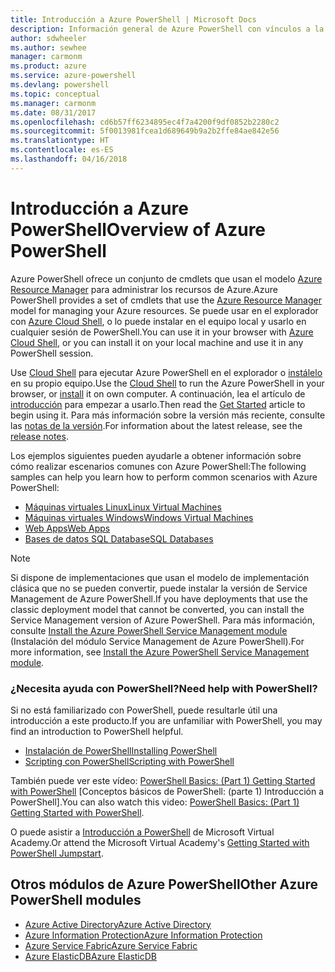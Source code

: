 ```yaml
---
title: Introducción a Azure PowerShell | Microsoft Docs
description: Información general de Azure PowerShell con vínculos a la instalación y configuración.
author: sdwheeler
ms.author: sewhee
manager: carmonm
ms.product: azure
ms.service: azure-powershell
ms.devlang: powershell
ms.topic: conceptual
ms.manager: carmonm
ms.date: 08/31/2017
ms.openlocfilehash: cd6b57ff6234895ec4f7a4200f9df0852b2280c2
ms.sourcegitcommit: 5f0013981fcea1d689649b9a2b2ffe84ae842e56
ms.translationtype: HT
ms.contentlocale: es-ES
ms.lasthandoff: 04/16/2018
---
```

# <a name="overview-of-azure-powershell"></a><span data-ttu-id="5275a-103">Introducción a Azure PowerShell</span><span class="sxs-lookup"><span data-stu-id="5275a-103">Overview of Azure PowerShell</span></span>

<span data-ttu-id="5275a-104">Azure PowerShell ofrece un conjunto de cmdlets que usan el modelo [Azure Resource Manager](/azure/azure-resource-manager/resource-group-overview) para administrar los recursos de Azure.</span><span class="sxs-lookup"><span data-stu-id="5275a-104">Azure PowerShell provides a set of cmdlets that use the [Azure Resource Manager](/azure/azure-resource-manager/resource-group-overview) model for managing your Azure resources.</span></span> <span data-ttu-id="5275a-105">Se puede usar en el explorador con [Azure Cloud Shell](/azure/cloud-shell/overview), o lo puede instalar en el equipo local y usarlo en cualquier sesión de PowerShell.</span><span class="sxs-lookup"><span data-stu-id="5275a-105">You can use it in your browser with [Azure Cloud Shell](/azure/cloud-shell/overview), or you can install it on your local machine and use it in any PowerShell session.</span></span>

<span data-ttu-id="5275a-106">Use [Cloud Shell](/azure/cloud-shell/overview) para ejecutar Azure PowerShell en el explorador o [instálelo](install-azurerm-ps.md) en su propio equipo.</span><span class="sxs-lookup"><span data-stu-id="5275a-106">Use the [Cloud Shell](/azure/cloud-shell/overview) to run the Azure PowerShell in your browser, or [install](install-azurerm-ps.md) it on own computer.</span></span> <span data-ttu-id="5275a-107">A continuación, lea el artículo de [introducción](get-started-azureps.md) para empezar a usarlo.</span><span class="sxs-lookup"><span data-stu-id="5275a-107">Then read the [Get Started](get-started-azureps.md) article to begin using it.</span></span> <span data-ttu-id="5275a-108">Para más información sobre la versión más reciente, consulte las [notas de la versión](release-notes-azureps.md).</span><span class="sxs-lookup"><span data-stu-id="5275a-108">For information about the latest release, see the [release notes](release-notes-azureps.md).</span></span>

<span data-ttu-id="5275a-109">Los ejemplos siguientes pueden ayudarle a obtener información sobre cómo realizar escenarios comunes con Azure PowerShell:</span><span class="sxs-lookup"><span data-stu-id="5275a-109">The following samples can help you learn how to perform common scenarios with Azure PowerShell:</span></span>

* [<span data-ttu-id="5275a-110">Máquinas virtuales Linux</span><span class="sxs-lookup"><span data-stu-id="5275a-110">Linux Virtual Machines</span></span>](/azure/virtual-machines/virtual-machines-linux-powershell-samples?toc=/powershell/azure/toc.json)
* [<span data-ttu-id="5275a-111">Máquinas virtuales Windows</span><span class="sxs-lookup"><span data-stu-id="5275a-111">Windows Virtual Machines</span></span>](/azure/virtual-machines/virtual-machines-windows-powershell-samples?toc=/powershell/azure/toc.json)
* [<span data-ttu-id="5275a-112">Web Apps</span><span class="sxs-lookup"><span data-stu-id="5275a-112">Web Apps</span></span>](/azure/app-service-web/app-service-powershell-samples?toc=/powershell/azure/toc.json)
* [<span data-ttu-id="5275a-113">Bases de datos SQL Database</span><span class="sxs-lookup"><span data-stu-id="5275a-113">SQL Databases</span></span>](/azure/sql-database/sql-database-powershell-samples?toc=/powershell/azure/toc.json)

> [!NOTE]
> <span data-ttu-id="5275a-114">Si dispone de implementaciones que usan el modelo de implementación clásica que no se pueden convertir, puede instalar la versión de Service Management de Azure PowerShell.</span><span class="sxs-lookup"><span data-stu-id="5275a-114">If you have deployments that use the classic deployment model that cannot be converted, you can install the Service Management version of Azure PowerShell.</span></span> <span data-ttu-id="5275a-115">Para más información, consulte [Install the Azure PowerShell Service Management module](/powershell/azure/servicemanagement/install-azure-ps) (Instalación del módulo Service Management de Azure PowerShell).</span><span class="sxs-lookup"><span data-stu-id="5275a-115">For more information, see [Install the Azure PowerShell Service Management module](/powershell/azure/servicemanagement/install-azure-ps).</span></span>


### <a name="need-help-with-powershell"></a><span data-ttu-id="5275a-116">¿Necesita ayuda con PowerShell?</span><span class="sxs-lookup"><span data-stu-id="5275a-116">Need help with PowerShell?</span></span>

<span data-ttu-id="5275a-117">Si no está familiarizado con PowerShell, puede resultarle útil una introducción a este producto.</span><span class="sxs-lookup"><span data-stu-id="5275a-117">If you are unfamiliar with PowerShell, you may find an introduction to PowerShell helpful.</span></span>

* [<span data-ttu-id="5275a-118">Instalación de PowerShell</span><span class="sxs-lookup"><span data-stu-id="5275a-118">Installing PowerShell</span></span>](/powershell/scripting/installing-windows-powershell)
* [<span data-ttu-id="5275a-119">Scripting con PowerShell</span><span class="sxs-lookup"><span data-stu-id="5275a-119">Scripting with PowerShell</span></span>](/powershell/scripting/scripting-with-windows-powershell)

<span data-ttu-id="5275a-120">También puede ver este vídeo: [PowerShell Basics: (Part 1) Getting Started with PowerShell](https://channel9.msdn.com/Blogs/Taste-of-Premier/PowerShellBasicsPart1) [Conceptos básicos de PowerShell: (parte 1) Introducción a PowerShell].</span><span class="sxs-lookup"><span data-stu-id="5275a-120">You can also watch this video: [PowerShell Basics: (Part 1) Getting Started with PowerShell](https://channel9.msdn.com/Blogs/Taste-of-Premier/PowerShellBasicsPart1).</span></span>

<span data-ttu-id="5275a-121">O puede asistir a [Introducción a PowerShell](https://mva.microsoft.com/liveevents/powershell-jumpstart) de Microsoft Virtual Academy.</span><span class="sxs-lookup"><span data-stu-id="5275a-121">Or attend the Microsoft Virtual Academy's [Getting Started with PowerShell Jumpstart](https://mva.microsoft.com/liveevents/powershell-jumpstart).</span></span>

## <a name="other-azure-powershell-modules"></a><span data-ttu-id="5275a-122">Otros módulos de Azure PowerShell</span><span class="sxs-lookup"><span data-stu-id="5275a-122">Other Azure PowerShell modules</span></span>

* [<span data-ttu-id="5275a-123">Azure Active Directory</span><span class="sxs-lookup"><span data-stu-id="5275a-123">Azure Active Directory</span></span>](/powershell/azure/active-directory/)
* [<span data-ttu-id="5275a-124">Azure Information Protection</span><span class="sxs-lookup"><span data-stu-id="5275a-124">Azure Information Protection</span></span>](/powershell/azure/aip/)
* [<span data-ttu-id="5275a-125">Azure Service Fabric</span><span class="sxs-lookup"><span data-stu-id="5275a-125">Azure Service Fabric</span></span>](/powershell/azure/service-fabric/)
* [<span data-ttu-id="5275a-126">Azure ElasticDB</span><span class="sxs-lookup"><span data-stu-id="5275a-126">Azure ElasticDB</span></span>](/powershell/azure/elasticdbjobs/)
